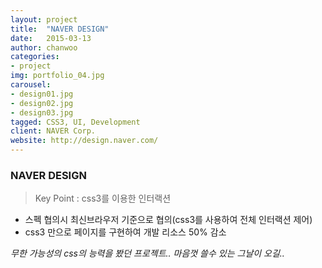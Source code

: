 ```yaml
---
layout: project
title:  "NAVER DESIGN"
date:   2015-03-13
author: chanwoo
categories:
- project
img: portfolio_04.jpg
carousel:
- design01.jpg
- design02.jpg
- design03.jpg
tagged: CSS3, UI, Development
client: NAVER Corp.
website: http://design.naver.com/
---
```

### NAVER DESIGN
>Key Point : css3를 이용한 인터랙션

- 스펙 협의시 최신브라우저 기준으로 협의(css3를 사용하여 전체 인터랙션 제어)
- css3 만으로 페이지를 구현하여 개발 리소스 50% 감소

*무한 가능성의 css의 능력을 봤던 프로젝트.. 마음껏 쓸수 있는 그날이 오길..*